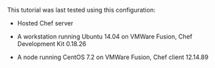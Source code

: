 This tutorial was last tested using this configuration:

* Hosted Chef server

* A workstation running Ubuntu 14.04 on VMWare Fusion, Chef Development Kit 0.18.26

* A node running CentOS 7.2 on VMWare Fusion, Chef client 12.14.89
